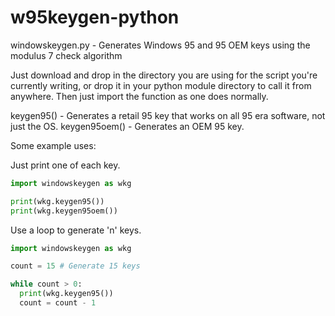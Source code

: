# w95keygen-python

windowskeygen.py - Generates Windows 95 and 95 OEM keys using the modulus 7 check algorithm


Just download and drop in the directory you are using for the script you're currently writing, or drop it in your python module directory to call it from anywhere.
Then just import the function as one does normally.

keygen95() - Generates a retail 95 key that works on all 95 era software, not just the OS.
keygen95oem() - Generates an OEM 95 key.


Some example uses:

Just print one of each key.
```python
import windowskeygen as wkg

print(wkg.keygen95())
print(wkg.keygen95oem())
```

Use a loop to generate 'n' keys.

```python
import windowskeygen as wkg

count = 15 # Generate 15 keys

while count > 0:
  print(wkg.keygen95())
  count = count - 1
```

